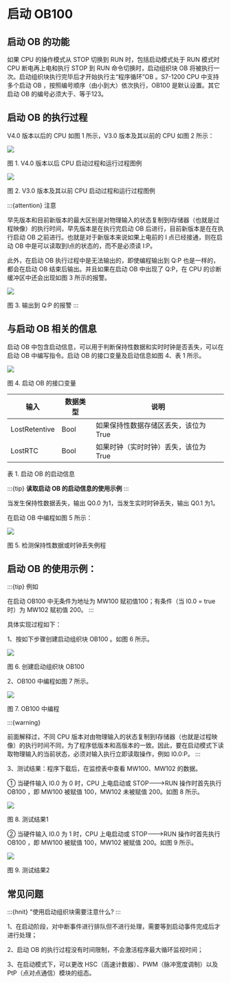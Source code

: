 # 启动 OB100

## 启动 OB 的功能

如果 CPU 的操作模式从 STOP 切换到 RUN 时，包括启动模式处于 RUN 模式时 CPU 断电再上电和执行 STOP 到 RUN 命令切换时，启动组织块 OB 将被执行一次。启动组织块执行完毕后才开始执行主“程序循环”OB 。S7-1200 CPU 中支持多个启动 OB ，按照编号顺序（由小到大）依次执行，OB100 是默认设置。其它启动 OB 的编号必须大于、等于123。

## 启动 OB 的执行过程

V4.0 版本以后的 CPU 如图 1 所示，V3.0 版本及其以前的 CPU 如图 2 所示：

![](images/08-01.jpg)

图 1. V4.0 版本以后 CPU 启动过程和运行过程图例

![](images/08-02.jpg)

图 2. V3.0 版本及其以前 CPU 启动过程和运行过程图例

:::{attention} 注意

早先版本和目前新版本的最大区别是对物理输入的状态复制到I存储器（也就是过程映像）的执行时间，早先版本是在执行完启动 OB 后进行，目前新版本是在在执行启动 OB 之前进行。也就是对于新版本来说如果上电前的 I 点已经接通，则在启动 OB 中是可以读取到I点的状态的，而不是必须读 I:P。

此外，在启动 OB 执行过程中是无法输出的，即使编程输出到 Q:P 也是一样的，都会在启动 OB 结束后输出。并且如果在启动 OB 中出现了 Q:P，在 CPU 的诊断缓冲区中还会出现如图 3 所示的报警。

![](images/08-03.jpg)

图 3. 输出到 Q:P 的报警
:::

## 与启动 OB 相关的信息

启动 OB 中包含启动信息，可以用于判断保持性数据和实时时钟是否丢失，可以在启动 OB 中编写指令。启动 OB 的接口变量及启动信息如图 4、表 1 所示。

![](images/08-04.JPG)

图 4. 启动 OB 的接口变量

| 输入          | 数据类型 | 说明                                  |
| ------------- | -------- | ------------------------------------- |
| LostRetentive | Bool     | 如果保持性数据存储区丢失，该位为 True |
| LostRTC       | Bool     | 如果时钟（实时时钟）丢失，该位为 True |

表 1. 启动 OB 的启动信息



:::{tip}  **读取启动 OB 的启动信息的使用示例**
:::

当发生保持性数据丢失，输出 Q0.0 为1，当发生实时时钟丢失，输出 Q0.1 为1。


在启动 OB 中编程如图 5 所示：

![](images/08-05.JPG)

图 5. 检测保持性数据或时钟丢失例程

## 启动 OB 的使用示例：

:::{tip} 例如

在启动 OB100 中无条件为地址为 MW100 赋初值100；有条件（当 I0.0 = true 时）为 MW102 赋初值 200。
:::

具体实现过程如下：

1、按如下步骤创建启动组织块 OB100 。如图 6 所示。

![](images/08-06.JPG)

图 6. 创建启动组织块 OB100

2、OB100 中编程如图 7 所示。

![](images/08-07.JPG)

图 7. OB100 中编程

:::{warning}

前面解释过，不同 CPU 版本对由物理输入的状态复制到I存储器（也就是过程映像）的执行时间不同，为了程序低版本和高版本的一致。因此，要在启动模式下读取物理输入的当前状态，必须对输入执行立即读取操作，例如 I0.0:P。
:::

3、测试结果：程序下载后，在监控表中查看 MW100、MW102 的数据。

① 当硬件输入 I0.0 为 0 时，CPU 上电启动或 STOP--->RUN 操作时首先执行 OB100 ，即 MW100 被赋值 100，MW102 未被赋值 200。如图 8 所示。

![](images/08-08.jpg)

图 8. 测试结果1

② 当硬件输入 I0.0 为 1 时，CPU 上电启动或 STOP--->RUN 操作时首先执行 OB100 ，即 MW100 被赋值 100，MW102 被赋值 200。如图 9 所示。

![](images/08-09.jpg)

图 9. 测试结果2


## 常见问题

:::{hnit} "使用启动组织块需要注意什么?
:::

1、在启动阶段，对中断事件进行排队但不进行处理，需要等到启动事件完成后才进行处理；

2、启动 OB 的执行过程没有时间限制，不会激活程序最大循环监视时间；

3、在启动模式下，可以更改 HSC（高速计数器）、PWM（脉冲宽度调制）以及 PtP（点对点通信）模块的组态。